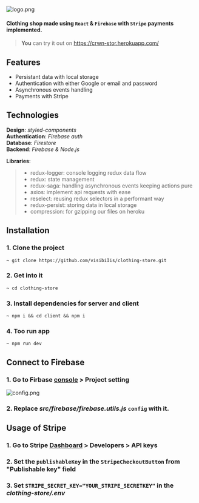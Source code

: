 ![logo.png](https://i.ibb.co/qRpcvwF/545.png)

#### Clothing shop made using `React` & `Firebase` with `Stripe` payments implemented.

> **You** can try it out on https://crwn-stor.herokuapp.com/

## Features

-   Persistant data with local storage
-   Authentication with either Google or email and password
-   Asynchronous events handling
-   Payments with Stripe

## Technologies

**Design**: _styled-components_  
**Authentication**: _Firebase auth_  
**Database**: _Firestore_  
**Backend**: _Firebase & Node.js_

**Libraries**:

> -   redux-logger: console logging redux data flow
> -   redux: state management
> -   redux-saga: handling asynchronous events keeping actions pure
> -   axios: implement api requests with ease
> -   reselect: reusing redux selectors in a performant way
> -   redux-persist: storing data in local storage
> -   compression: for gzipping our files on heroku

## Installation

### 1. Clone the project

```
~ git clone https://github.com/visibiIis/clothing-store.git
```

### 2. Get into it

```
~ cd clothing-store
```

### 3. Install dependencies for server and client

```
~ npm i && cd client && npm i
```

### 4. Too run app

```
~ npm run dev
```

## Connect to Firebase

### 1. Go to Firbase [console](<(https://console.firebase.google.com/)>) > Project setting

![config.png](https://i.ibb.co/dP7xPYc/Screenshot-1-1.png)

### 2. Replace **_src/firebase/firebase.utils.js_** `config` with it.

## Usage of Stripe

### 1. Go to Stripe [Dashboard](https://dashboard.stripe.com) > Developers > API keys

### 2. Set the `publishableKey` in the `StripeCheckoutButton` from "Publishable key" field

### 3. Set `STRIPE_SECRET_KEY="YOUR_STRIPE_SECRETKEY"` in the **_clothing-store/.env_**

